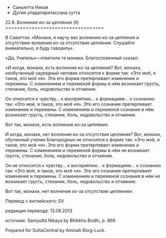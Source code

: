 









* Саньютта Никая
* Дутия упадапаритассана сутта


22\.8\. Волнение из\-за цепляния \(II\)
\=\=\=\=\=\=\=\=\=\=\=\=\=\=\=\=\=\=\=\=\=\=\=\=\=\=\=\=\=\=\=\=\=\=



В Саваттхи\. «Монахи, я научу вас волнению из\-за цепляния и отсутствию волнения из\-за отсутствия цепляния\. Слушайте внимательно, я буду говорить»\.


«Да, Учитель»—ответили те монахи\. Благословенный сказал:


«И когда, монахи, есть волнение из\-за цепляния? Вот, монахи, необученный заурядный человек относится к форме так: «Это моё, я таков, это моё «я»\. Эта его форма претерпевает изменение и перемены\. С изменением и переменой формы в нём возникает грусть, стенание, боль, недовольство и отчаяние\.


Он относится к чувству… к восприятию… к формациям… к сознанию так: «Это моё, я таков, это моё «я»\. Это его сознание претерпевает изменение и перемены\. С изменением и переменой сознания в нём возникает грусть, стенание, боль, недовольство и отчаяние\.


Вот так, монахи, есть волнение из\-за цепляния\.


И когда, монахи, нет волнения из\-за отсутствия цепляния? Вот, монахи, обученный ученик Благородных не относится к форме так: «Это моё, я таков, это моё «я»\. Эта его форма претерпевает изменение и перемены\. С изменением и переменой формы в нём не возникает грусть, стенание, боль, недовольство и отчаяние\.


Он не относится к чувству… к восприятию… к формациям… к сознанию так: «Это моё, я таков, это моё «я»\. Это его сознание претерпевает изменение и перемены\. С изменением и переменой сознания в нём не возникает грусть, стенание, боль, недовольство и отчаяние\.


Вот так, монахи, нет волнения из\-за отсутствия цепляния»\.



Перевод с английского: SV


редакция перевода: 13\.08\.2013


источник: Samyutta Nikaya by Bhikkhu Bodhi, p\. 866


Prepared for SuttaCentral by Aminah Borg\-Luck\.






